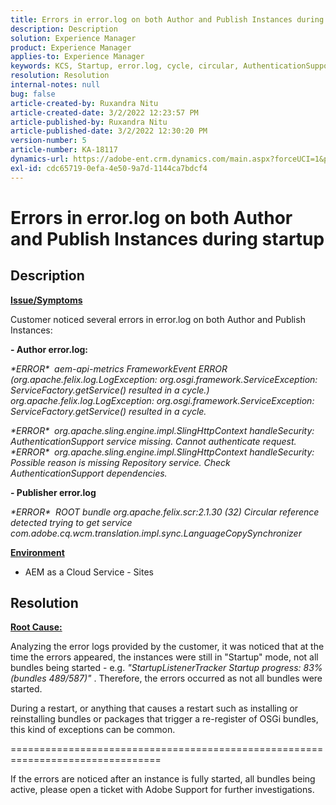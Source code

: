 ```yaml
---
title: Errors in error.log on both Author and Publish Instances during startup
description: Description
solution: Experience Manager
product: Experience Manager
applies-to: Experience Manager
keywords: KCS, Startup, error.log, cycle, circular, AuthenticationSupport
resolution: Resolution
internal-notes: null
bug: false
article-created-by: Ruxandra Nitu
article-created-date: 3/2/2022 12:23:57 PM
article-published-by: Ruxandra Nitu
article-published-date: 3/2/2022 12:30:20 PM
version-number: 5
article-number: KA-18117
dynamics-url: https://adobe-ent.crm.dynamics.com/main.aspx?forceUCI=1&pagetype=entityrecord&etn=knowledgearticle&id=40187aa0-239a-ec11-b400-00224805ad55
exl-id: cdc65719-0efa-4e50-9a7d-1144ca7bdcf4
---
```

# Errors in error.log on both Author and Publish Instances during startup

## Description


<u><b>Issue/Symptoms</b></u>

Customer noticed several errors in error.log on both Author and Publish Instances:

<b>- Author error.log:</b>

*\*ERROR\*  aem-api-metrics FrameworkEvent ERROR (org.apache.felix.log.LogException: org.osgi.framework.ServiceException: ServiceFactory.getService() resulted in a cycle.)
<br>org.apache.felix.log.LogException: org.osgi.framework.ServiceException: ServiceFactory.getService() resulted in a cycle.*



*\*ERROR\*  org.apache.sling.engine.impl.SlingHttpContext handleSecurity: AuthenticationSupport service missing. Cannot authenticate request.
<br>\*ERROR\*  org.apache.sling.engine.impl.SlingHttpContext handleSecurity: Possible reason is missing Repository service. Check AuthenticationSupport dependencies.*



<b>- Publisher error.log</b>

*\*ERROR\*  ROOT bundle org.apache.felix.scr:2.1.30 (32) Circular reference detected trying to get service com.adobe.cq.wcm.translation.impl.sync.LanguageCopySynchronizer*



<u><b>Environment</b></u>

- AEM as a Cloud Service - Sites



## Resolution


<u><b>Root Cause:</b></u>

Analyzing the error logs provided by the customer, it was noticed that at the time the errors appeared, the instances were still in "Startup" mode, not all bundles being started - e.g. *"StartupListenerTracker Startup progress: 83% (bundles 489/587)"* . Therefore, the errors occurred as not all bundles were started.

During a restart, or anything that causes a restart such as installing or reinstalling bundles or packages that trigger a re-register of OSGi bundles, this kind of exceptions can be common.



================================================================================

If the errors are noticed after an instance is fully started, all bundles being active, please open a ticket with Adobe Support for further investigations.
